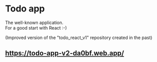 # Todo app

The well-known application.
<br> For a good start with React :-)

(Improved version of the "todo_react_v1" repository created in the past)
## https://todo-app-v2-da0bf.web.app/